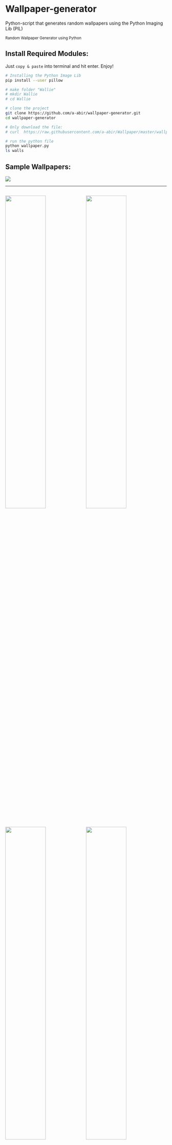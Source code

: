 # Wallpaper-generator
Python-script that generates random wallpapers using the Python Imaging Lib (PIL)

<small>Random Wallpaper Generator using Python</small>

## Install Required Modules:

Just `copy & paste` into terminal and hit enter. Enjoy!

```bash
# Installing the Python Image Lib
pip install --user pillow

# make folder "Wallie"
# mkdir Wallie
# cd Wallie

# clone the project
git clone https://github.com/a-abir/wallpaper-generator.git
cd wallpaper-generator

# Only download the file: 
# curl  https://raw.githubusercontent.com/a-abir/Wallpaper/master/wallpaper.py >> wallpaper.py

# run the python file
python wallpaper.py
ls walls
```

## Sample Wallpapers:

<img src="https://github.com/a-abir/Wallpaper/blob/master/examples/wall2.png?raw=true">

---
<img src="https://github.com/a-abir/Wallpaper/blob/master/examples/wall7.png?raw=true" width="50%"><img src="https://github.com/a-abir/Wallpaper/blob/master/examples/wall3.png?raw=true" width="50%">
---
<img src="https://github.com/a-abir/Wallpaper/blob/master/examples/wall5.png?raw=true" width="50%"><img src="https://github.com/a-abir/Wallpaper/blob/master/examples/wall6.png?raw=true" width="50%">


